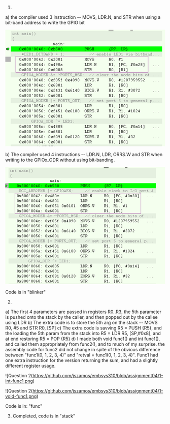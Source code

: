 1.
a)  the compiler used 3 instruction -- MOVS, LDR.N, and STR when using a bit-band address to write the GPIO bit

![Question 1a](https://github.com/jszamos/embsys310/blob/assignment04/1-bitband.png)

b)  The compiler used 4 instructions -- LDR.N, LDR, ORRS.W and STR when writing to the GPIOx_ODR without using bit-banding.

![Question 1b-](https://github.com/jszamos/embsys310/blob/assignment04/1-gpio.png)

Code is in "blinker"

2.
a) The first 4 parameters are passed in registers R0..R3, the 5th parameter is pushed onto the stack by the caller, and then popped out by the callee using LDR
b) The extra code is to store the 5th arg on the stack -- MOVS  R0, #5 and STR R0, [SP]
c) The extra code is savving R5 = PUSH {R5}, and the loading the 5th param from the stack into R5 = LDR   R5, [SP,#0x8], and at end restoring R5 = POP  {R5}
d) I made both void func1() and int func1(), and called them appropriately from func2(), and to much of my surprise. the assembly code for func2 did not change in spite of the obvious difference between  "func1(0, 1, 2, 3, 4)" and "retval = func1(0, 1, 2, 3, 4)".   Func1 had one extra instruction for the version returning the sum, and had a slightly different register usage. 

![Question 2(https://github.com/jszamos/embsys310/blob/assignment04/1-int-func1.png)

![Question 2(https://github.com/jszamos/embsys310/blob/assignment04/1-void-func1.png)

Code is in: "func"

3. Completed, code is in "stack"
